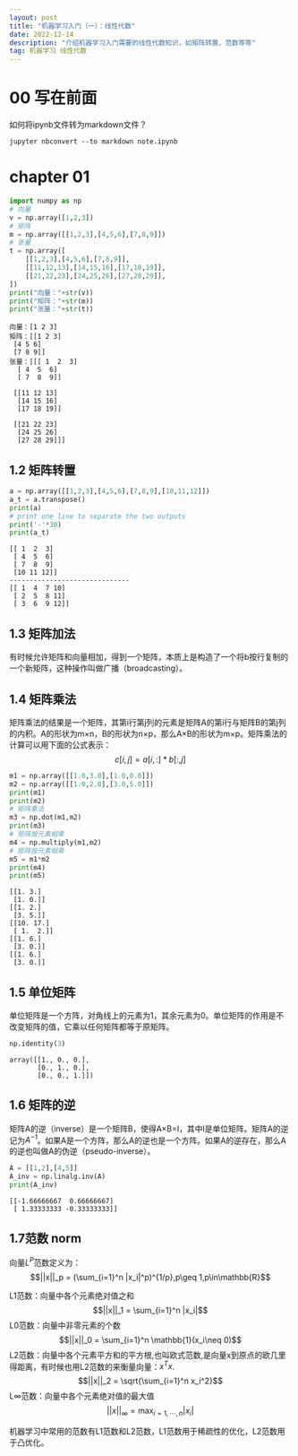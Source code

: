 ```yaml
---
layout: post
title: "机器学习入门（一）：线性代数"
date: 2022-12-14 
description: "介绍机器学习入门需要的线性代数知识，如矩阵转置、范数等等"
tag: 机器学习 线性代数
---   
```


# 00 写在前面
如何将ipynb文件转为markdown文件？
```shell
jupyter nbconvert --to markdown note.ipynb
```

# chapter 01


```python
import numpy as np
# 向量 
v = np.array([1,2,3])
# 矩阵
m = np.array([[1,2,3],[4,5,6],[7,8,9]])
# 张量
t = np.array([
    [[1,2,3],[4,5,6],[7,8,9]],
    [[11,12,13],[14,15,16],[17,18,19]],
    [[21,22,23],[24,25,26],[27,28,29]],
])
print("向量："+str(v))
print("矩阵："+str(m))
print("张量："+str(t))
```

    向量：[1 2 3]
    矩阵：[[1 2 3]
     [4 5 6]
     [7 8 9]]
    张量：[[[ 1  2  3]
      [ 4  5  6]
      [ 7  8  9]]
    
     [[11 12 13]
      [14 15 16]
      [17 18 19]]
    
     [[21 22 23]
      [24 25 26]
      [27 28 29]]]
    

## 1.2 矩阵转置



```python
a = np.array([[1,2,3],[4,5,6],[7,8,9],[10,11,12]])
a_t = a.transpose()
print(a)
# print one line to separate the two outputs
print('-'*30)
print(a_t)
```

    [[ 1  2  3]
     [ 4  5  6]
     [ 7  8  9]
     [10 11 12]]
    ------------------------------
    [[ 1  4  7 10]
     [ 2  5  8 11]
     [ 3  6  9 12]]
    

## 1.3 矩阵加法
有时候允许矩阵和向量相加，得到一个矩阵，本质上是构造了一个将b按行复制的一个新矩阵，这种操作叫做广播（broadcasting）。


## 1.4 矩阵乘法
矩阵乘法的结果是一个矩阵，其第i行第j列的元素是矩阵A的第i行与矩阵B的第j列的内积。A的形状为m×n，B的形状为n×p，那么A×B的形状为m×p。矩阵乘法的计算可以用下面的公式表示：
    $$c[i,j] = a[i,:] * b[:,j]$$


```python
m1 = np.array([[1.0,3.0],[1.0,0.0]])
m2 = np.array([[1.0,2.0],[3.0,5.0]])
print(m1)
print(m2)
# 矩阵乘法
m3 = np.dot(m1,m2)
print(m3)
# 矩阵按元素相乘
m4 = np.multiply(m1,m2)
# 矩阵按元素相乘
m5 = m1*m2
print(m4)
print(m5)
```

    [[1. 3.]
     [1. 0.]]
    [[1. 2.]
     [3. 5.]]
    [[10. 17.]
     [ 1.  2.]]
    [[1. 6.]
     [3. 0.]]
    [[1. 6.]
     [3. 0.]]
    

## 1.5 单位矩阵
单位矩阵是一个方阵，对角线上的元素为1，其余元素为0。单位矩阵的作用是不改变矩阵的值，它乘以任何矩阵都等于原矩阵。


```python
np.identity(3)
```




    array([[1., 0., 0.],
           [0., 1., 0.],
           [0., 0., 1.]])



## 1.6 矩阵的逆
矩阵A的逆（inverse）是一个矩阵B，使得A×B=I，其中I是单位矩阵。矩阵A的逆记为$A^{−1}$。如果A是一个方阵，那么A的逆也是一个方阵。如果A的逆存在，那么A的逆也叫做A的伪逆（pseudo-inverse）。


```python
A = [[1,2],[4,5]]
A_inv = np.linalg.inv(A) 
print(A_inv)
```

    [[-1.66666667  0.66666667]
     [ 1.33333333 -0.33333333]]
    

## 1.7范数 norm
向量$L^P$范数定义为：
    $$||x||_p = (\sum_{i=1}^n |x_i|^p)^{1/p},p\geq 1,p\in\mathbb{R}$$

L1范数：向量中各个元素绝对值之和
    $$||x||_1 = \sum_{i=1}^n |x_i|$$
L0范数：向量中非零元素的个数
    $$||x||_0 = \sum_{i=1}^n \mathbb{1}(x_i\neq 0)$$
L2范数：向量中各个元素平方和的平方根,也叫欧式范数,是向量x到原点的欧几里得距离，有时候也用L2范数的来衡量向量：$x^Tx$.
    $$||x||_2 = \sqrt{\sum_{i=1}^n x_i^2}$$
L∞范数：向量中各个元素绝对值的最大值
    $$||x||_\infty = \max_{i=1,\cdots,n}|x_i|$$

机器学习中常用的范数有L1范数和L2范数，L1范数用于稀疏性的优化，L2范数用于凸优化。
